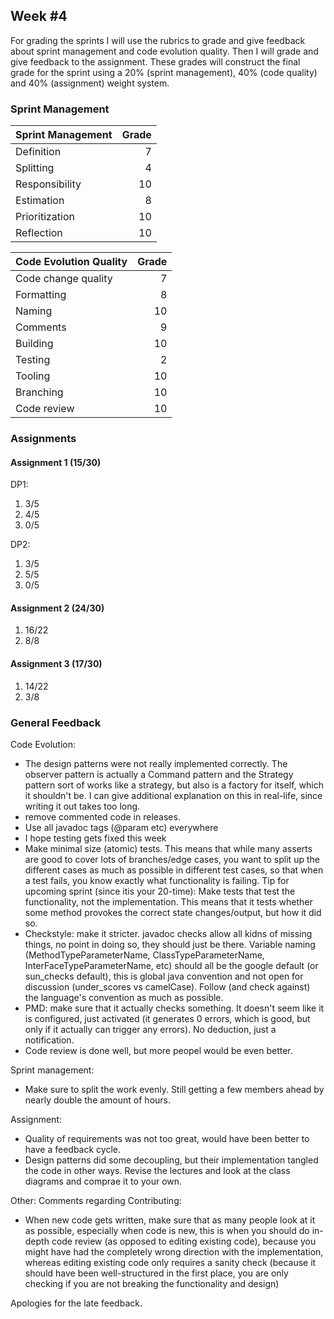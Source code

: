 ## Week #4
For grading the sprints I will use the rubrics to grade and give feedback about sprint management and code evolution quality. Then I will grade and give feedback to the assignment. These grades will construct the final grade for the sprint using a 20% (sprint management), 40% (code quality) and 40% (assignment) weight system.

### Sprint Management

Sprint Management | Grade 
|---|---:|
Definition |  7
Splitting |  4
Responsibility |  10
Estimation |  8
Prioritization |  10
Reflection |  10

Code Evolution Quality | Grade 
|---|---:|
Code change quality | 7
Formatting | 8
Naming | 10
Comments | 9
Building | 10
Testing | 2
Tooling | 10
Branching | 10
Code review | 10

### Assignments

#### Assignment 1 (15/30)
DP1:

1. 3/5
1. 4/5
1. 0/5

DP2:

1. 3/5
1. 5/5
1. 0/5

#### Assignment 2 (24/30)
1. 16/22
1. 8/8

#### Assignment 3 (17/30)
1. 14/22
1. 3/8

### General Feedback
Code Evolution:
- The design patterns were not really implemented correctly. The observer pattern is actually a Command pattern and the Strategy pattern sort of works like a strategy, but also is a factory for itself, which it shouldn't be. I can give additional explanation on this in real-life, since writing it out takes too long.
- remove commented code in releases.
- Use all javadoc tags (@param etc) everywhere
- I hope testing gets fixed this week
- Make minimal size (atomic) tests. This means that while many asserts are good to cover lots of branches/edge cases, you want to split up the different cases as much as possible in different test cases, so that when a test fails, you know exactly what functionality is failing. Tip for upcoming sprint (since itis your 20-time): Make tests that test the functionality, not the implementation. This means that it tests whether some method provokes the correct state changes/output, but how it did so.
- Checkstyle: make it stricter. javadoc checks allow all kidns of missing things, no point in doing so, they should just be there. Variable naming (MethodTypeParameterName, ClassTypeParameterName, InterFaceTypeParameterName, etc) should all be the google default (or sun_checks default), this is global java convention and not open for discussion (under_scores vs camelCase). Follow (and check against) the language's convention as much as possible.
- PMD: make sure that it actually checks something. It doesn't seem like it is configured, just activated (it generates 0 errors, which is good, but only if it actually can trigger any errors). No deduction, just a notification.
- Code review is done well, but more peopel would be even better.

Sprint management:
- Make sure to split the work evenly. Still getting a few members ahead by nearly double the amount of hours.

Assignment:
- Quality of requirements was not too great, would have been better to have a feedback cycle.
- Design patterns did some decoupling, but their implementation tangled the code in other ways. Revise the lectures and look at the class diagrams and comprae it to your own.

Other:
Comments regarding Contributing:
- When new code gets written, make sure that as many people look at it as possible, especially when code is new, this is when you should do in-depth code review (as opposed to editing existing code), because you might have had the completely wrong direction with the implementation, whereas editing existing code only requires a sanity check (because it should have been well-structured in the first place, you are only checking if you are not breaking the functionality and design)

Apologies for the late feedback.
